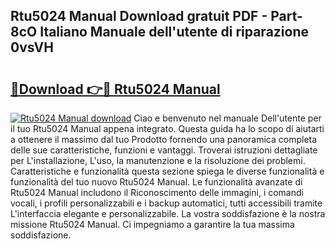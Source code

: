 ## Rtu5024 Manual Download gratuit PDF - Part-8cO Italiano Manuale dell'utente di riparazione 0vsVH

# <h2><a href="http://dfb1izv.blite.top/?on=Rtu5024+Manual">🔗Download 👉🔴 Rtu5024 Manual</a></h2>

[![Rtu5024 Manual download](https://i.imgur.com/lujVjoI.png)](http://dfb1izv.blite.top/?on=Rtu5024+Manual)
Ciao e benvenuto nel manuale Dell'utente per il tuo Rtu5024 Manual appena integrato. Questa guida ha lo scopo di aiutarti a ottenere il massimo dal tuo Prodotto fornendo una panoramica completa delle sue caratteristiche, funzioni e vantaggi. Troverai istruzioni dettagliate per L'installazione, L'uso, la manutenzione e la risoluzione dei problemi. Caratteristiche e funzionalità questa sezione spiega le diverse funzionalità e funzionalità del tuo nuovo Rtu5024 Manual. Le funzionalità avanzate di Rtu5024 Manual includono il Riconoscimento delle immagini, i comandi vocali, i profili personalizzabili e i backup automatici, tutti accessibili tramite L'interfaccia elegante e personalizzabile. La vostra soddisfazione è la nostra missione Rtu5024 Manual. Ci impegniamo a garantire la tua massima soddisfazione.
